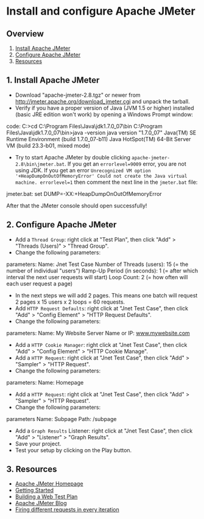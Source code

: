 # Install and configure Apache JMeter

## Overview

1. [Install Apache JMeter](#1-install-apache-jmeter)
2. [Configure Apache JMeter](#2-configure-apache-jmeter)
3. [Resources](#3-resources)

## 1. Install Apache JMeter
- Download "apache-jmeter-2.8.tgz" or newer from http://jmeter.apache.org/download_jmeter.cgi and unpack the tarball.
- Verify if you have a proper version of Java (JVM 1.5 or higher) installed (basic JRE edition won't work) by opening a Windows Prompt window:

code:
	C:\>cd C:\Program Files\Java\jdk1.7.0_07\bin
	C:\Program Files\Java\jdk1.7.0_07\bin>java -version
	java version "1.7.0_07"
	Java(TM) SE Runtime Environment (build 1.7.0_07-b11)
	Java HotSpot(TM) 64-Bit Server VM (build 23.3-b01, mixed mode)

- Try to start Apache JMeter by double clicking `apache-jmeter-2.8\bin\jmeter.bat`. If you get an `errorlevel=9009` error, you are not using JDK. If you get an error `Unrecognized VM option '+HeapDumpOnOutOfMemoryError' Could not create the Java virtual machine. errorlevel=1` then comment the next line in the `jmeter.bat` file:

jmeter.bat:
	set DUMP=-XX:+HeapDumpOnOutOfMemoryError

After that the JMeter console should open successfully!

## 2. Configure Apache JMeter
- Add a `Thread Group`: right click at "Test Plan", then click "Add" > "Threads (Users)" > "Thread Group".
- Change the following parameters:

parameters:
	Name: Jnet Test Case
	Number of Threads (users): 15 (= the number of individual "users")
	Ramp-Up Period (in seconds): 1 (= after which interval the next user requests will start)
	Loop Count: 2 (= how often will each user request a page)

- In the next steps we will add 2 pages. This means one batch will request 2 pages x 15 users x 2 loops = 60 requests.
- Add `HTTP Request Defaults`: right click at "Jnet Test Case", then click "Add" > "Config Element" > "HTTP Request Defaults".
- Change the following parameters:

parameters:
	Name: My Website
	Server Name or IP: www.mywebsite.com

- Add a `HTTP Cookie Manager`: right click at "Jnet Test Case", then click "Add" > "Config Element" > "HTTP Cookie Manage".
- Add a `HTTP Request`: right click at "Jnet Test Case", then click "Add" > "Sampler" > "HTTP Request".
- Change the following parameters:

parameters:
	Name: Homepage

- Add a `HTTP Request`: right click at "Jnet Test Case", then click "Add" > "Sampler" > "HTTP Request".
- Change the following parameters:

parameters
	Name: Subpage
	Path: /subpage

- Add a `Graph Results` Listener: right click at "Jnet Test Case", then click "Add" > "Listener" > "Graph Results".
- Save your project.
- Test your setup by clicking on the Play button.

## 3. Resources
* [Apache JMeter Homepage](http://jmeter.apache.org)
* [Getting Started](http://jmeter.apache.org/usermanual/get-started.html)
* [Building a Web Test Plan](http://jmeter.apache.org/usermanual/build-web-test-plan.html)
* [Apache JMeter Blog](http://apache-jmeter.blogspot.be/)
* [Firing different requests in every iteration](http://stackoverflow.com/questions/8335649/jmeter-firing-different-requests-in-every-iteration)
